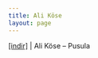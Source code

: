 ```yaml
---
title: Ali Köse
layout: page
---
```


<a href="https://cloud.mail.ru/public/6f931f50e5bd/Ali%20K%C3%B6se%20-%20Pusula" target="_blank">[indir]</a>   |   Ali Köse &#8211; Pusula